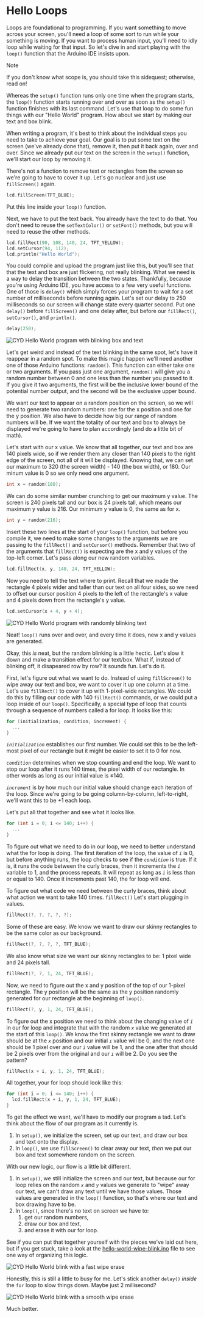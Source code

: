 # Hello Loops

Loops are foundational to programming. If you want something to move across your screen, you'll need a loop of some sort to run while your something is moving. If you want to process human input, you'll need to idly loop while waiting for that input. So let's dive in and start playing with the `loop()` function that the Arduino IDE insists upon.

> [!NOTE]
> If you don't know what scope is, you should take this sidequest; otherwise, read on!

Whereas the `setup()` function runs only one time when the program starts, the `loop()` function starts running over and over as soon as the `setup()` function finishes with its last command. Let's use that loop to do some fun things with our "Hello World" program. How about we start by making our text and box blink.

When writing a program, it's best to think about the individual steps you need to take to achieve your goal. Our goal is to put some text on the screen (we've already done that), remove it, then put it back again, over and over. Since we already put our text on the screen in the `setup()` function, we'll start our loop by removing it.

There's not a function to remove text or rectangles from the screen so we're going to have to cover it up. Let's go nuclear and just use `fillScreen()` again.

```c++
lcd.fillScreen(TFT_BLUE);
```

Put this line inside your `loop()` function.

Next, we have to put the text back. You already have the text to do that. You don't need to reuse the `setTextColor()` or `setFont()` methods, but you will need to reuse the other methods.

```c++
lcd.fillRect(90, 108, 140, 24, TFT_YELLOW);
lcd.setCursor(94, 112);
lcd.println("Hello World");
```

You could compile and upload the program just like this, but you'll see that that the text and box are just flickering, not really blinking. What we need is a way to delay the transition between the two states. Thankfully, because you're using Arduino IDE, you have access to a few very useful functions. One of those is `delay()` which simply forces your program to wait for a set number of milliseconds before running again. Let's set our delay to 250 milliseconds so our screen will change state every quarter second. Put one `delay()` before `fillScreen()` and one delay after, but before our `fillRect()`, `setCursor()`, and `println()`.

```c++
delay(250);
```

<img src="../assets/img/cyd-blink-hello-world.gif" alt="CYD Hello World program with blinking box and text">

Let's get weird and instead of the text blinking in the same spot, let's have it reappear in a random spot. To make this magic happen we'll need another one of those Arduino functions: `random()`. This function can either take one or two arguments. If you pass just one argument, `random()` will give you a random number between 0 and one less than the number you passed to it. If you give it two arguments, the first will be the inclusive lower bound of the potential number output, and the second will be the exclusive upper bound. 

We want our text to appear on a random position on the screen, so we will need to generate two random numbers: one for the x position and one for the y position. We also have to decide how big our range of random numbers will be. If we want the totality of our text and box to always be displayed we're going to have to plan accordingly (and do a little bit of math). 

Let's start with our x value. We know that all together, our text and box are 140 pixels wide, so if we render them any closer than 140 pixels to the right edge of the screen, not all of it will be displayed. Knowing that, we can set our maximum to 320 (the screen width) - 140 (the box width), or 180. Our minum value is 0 so we only need one argument.

```c++
int x = random(180);
```

We can do some similar number crunching to get our maximum y value. The screen is 240 pixels tall and our box is 24 pixels tall, which means our maximum y value is 216. Our minimum y value is 0, the same as for x.

```c++
int y = random(216);
```

Insert these two lines at the start of your `loop()` function, but before you compile it, we need to make some changes to the arguments we are passing to the `fillRect()` and `setCursor()` methods. Remember that two of the arguments that `fillRect()` is expecting are the x and y values of the top-left corner. Let's pass along our new random variables.

```c++
lcd.fillRect(x, y, 140, 24, TFT_YELLOW);
```

Now you need to tell the text where to print. Recall that we made the rectangle 4 pixels wider and taller than our text on all four sides, so we need to offset our cursor position 4 pixels to the left of the rectangle's x value and 4 pixels down from the rectangle's y value.

```c++
lcd.setCursor(x + 4, y + 4);
```

<img src="../assets/img/cyd-hello-world-random-blink.gif" alt="CYD Hello World program with randomly blinking text">

Neat! `loop()` runs over and over, and every time it does, new x and y values are generated. 

Okay, this *is* neat, but the random blinking is a little hectic. Let's slow it down and make a transition effect for our text/box. What if, instead of blinking off, it disapeared row by row? It sounds fun. Let's do it. 

First, let's figure out what we want to do. Instead of using `fillScreen()` to wipe away our text and box, we want to cover it up one column at a time. Let's use `fillRect()` to cover it up with 1-pixel-wide rectangles. We could do this by filling our code with 140 `fillRect()` commands, or we could put a loop inside of our `loop()`. Specifically, a special type of loop that counts through a sequence of numbers called a for loop. It looks like this:

```c++
for (initialization; condition; increment) {
  ...
}
```

<var>`initialization`</var> establishes our first number. We could set this to be the left-most pixel of our rectangle but it might be easier to set it to 0 for now.

<var>`condition`</var> determines when we stop counting and end the loop. We want to stop our loop after it runs 140 times, the pixel width of our rectangle. In other words as long as our initial value is ≤140.

<var>`increment`</var> is by how much our initial value should change each iteration of the loop. Since we're going to be going column-by-column, left-to-right, we'll want this to be +1 each loop. 

Let's put all that together and see what it looks like.

```c++
for (int i = 0; i <= 140; i++) {
  ...
}
```

To figure out what we need to do in our loop, we need to better understand what the for loop is doing. The first iteration of the loop, the value of <var>`i`</var> is 0, but before anything runs, the loop checks to see if the <var>`condition`</var> is true. If it is, it runs the code between the curly braces, then it increments the <var>`i`</var> variable to 1, and the process repeats. It will repeat as long as <var>`i`</var> is less than or equal to 140. Once it increments past 140, the for loop will end. 

To figure out what code we need between the curly braces, think about what action we want to take 140 times. `fillRect()` Let's start plugging in values.

```c++
fillRect(?, ?, ?, ?, ?);
```

Some of these are easy. We know we want to draw our skinny rectangles to be the same color as our background.

```c++
fillRect(?, ?, ?, ?, TFT_BLUE);
```

We also know what size we want our skinny rectangles to be: 1 pixel wide and 24 pixels tall.

```c++
fillRect(?, ?, 1, 24, TFT_BLUE);
```

Now, we need to figure out the x and y position of the top of our 1-pixel rectangle. The y position will be the same as the y position randomly generated for our rectangle at the beginning of `loop()`.

```c++
fillRect(?, y, 1, 24, TFT_BLUE);
```

To figure out the x position we need to think about the changing value of <var>`i`</var> in our for loop and integrate that with the random <var>`x`</var> value we generated at the start of this `loop()`. We know the first skinny rectangle we want to draw should be at the <var>`x`</var> position and our initial <var>`i`</var> value will be 0, and the next one should be 1 pixel over and our <var>`i`</var> value will be 1, and the one after that should be 2 pixels over from the original and our <var>`i`</var> will be 2. Do you see the pattern?

```c++
fillRect(x + i, y, 1, 24, TFT_BLUE);
```

All together, your for loop should look like this:

```c++
for (int i = 0; i <= 140; i++) {
  lcd.fillRect(x + i, y, 1, 24, TFT_BLUE);
}
```

To get the effect we want, we'll have to modify our program a tad. Let's think about the flow of our program as it currently is.

1. In `setup()`, we initialize the screen, set up our text, and draw our box and text onto the display.
2. In `loop()`, we use `fillScreen()` to clear away our text, *then* we put our box and text somewhere random on the screen.

With our new logic, our flow is a little bit different.
1. In `setup()`, we still initialize the screen and our text, but because our for loop relies on the random <var>`x`</var> and <var>`y`</var> values we generate to "wipe" away our text, we can't draw any text until we have those values. Those values are generated in the `loop()` function, so that's where our text and box drawing have to be.
2. In `loop()`, since there's no text on screen we have to:
   1. get our random numbers,
   2. draw our box and text,
   3. and erase it with our for loop.

See if you can put that together yourself with the pieces we've laid out here, but if you get stuck, take a look at the [hello-world-wipe-blink.ino](hello-world-wipe-blink.ino) file to see one way of organizing this logic.

<img src="../assets/img/cyd-fast-wipe-erase.gif" alt="CYD Hello World blink with a fast wipe erase">

Honestly, this is still a little to busy for me. Let's stick another `delay()` *inside* the `for` loop to slow things down. Maybe just 2 millisecond?

<img src="../assets/img/cyd-smooth-wipe-erase.gif" alt="CYD Hello World blink with a smooth wipe erase">

Much better.